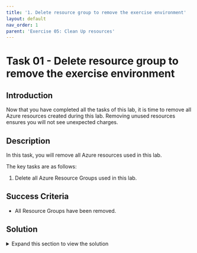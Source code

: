 ```yaml
---
title: '1. Delete resource group to remove the exercise environment'
layout: default
nav_order: 1
parent: 'Exercise 05: Clean Up resources'
---
```


# Task 01 - Delete resource group to remove the exercise environment

## Introduction

Now that you have completed all the tasks of this lab, it is time to remove all Azure resources created during this lab. Removing unused resources ensures you will not see unexpected charges.

## Description

In this task, you will remove all Azure resources used in this lab.

The key tasks are as follows:
1. Delete all Azure Resource Groups used in this lab. 

## Success Criteria

* All Resource Groups have been removed.

## Solution

<details markdown="block">
<summary>Expand this section to view the solution</summary>

1. Go to the **Azure Portal**.

2. Go to your **Resource groups**.

3. Select the **Resource group** you created.

    ![The Azure Portal is showing the list of resource groups in the Azure Subscription with the resource group for this exercise highlighted.](../../Hands-on%20lab/images/azure-portal-resource-groups.png "Resource group list in Azure Portal")

4. Select **Delete Resource group**.

    ![The Resource group pane in the Azure Portal for the resource group for this exercise is shown with the Delete resource group button highlighted.](../../Hands-on%20lab/images/azure-portal-resource-group-delete-button.png "Resource group pane with Delete button highlighted")

5. Enter the name of the **Resource group** and select **Delete**.

    ![The confirmation box for deleting the resource group is shown with the resource group name entered into the 'Type the resource group name' field to confirm the delete operation and the Delete button is highlighted.](../../Hands-on%20lab/images/azure-portal-resource-group-delete-confirm.png "Delete Resource group confirmation prompt")

    Don't worry if the resources don't get immediately removed. Sometimes resources take a longer time to delete. Keep monitoring the process to make sure the Resource Group is fully deleted.

6. Disable Microsoft Defender for Servers (Arc), Storage and SQL as leaving this running can incur into added costs on your Azure Subscription.

</details>